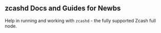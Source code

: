 ## zcashd Docs and Guides for Newbs

Help in running and working with `zcashd` -
the fully supported Zcash full node.
